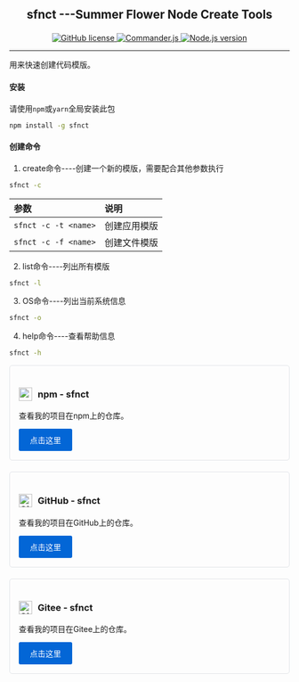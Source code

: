 <div style="text-align: center;">
    <h2>
        <p><b>sfnct</b> ---Summer Flower Node Create Tools</p>
    </h2>
    <p>
        <a href="https://github.com/Dr-SummerFlower/sfnct/blob/main/LICENSE">
            <img src="https://img.shields.io/github/license/Dr-SummerFlower/sfnct" alt="GitHub license">
        </a>
        <a href="https://github.com/tj/commander.js">
            <img src="https://img.shields.io/badge/commander.js-11.0.0-blue.svg" alt="Commander.js">
        </a>
        <a href="https://nodejs.org/zh-cn/">
            <img src="https://img.shields.io/badge/node-18.18.0-brightgreen.svg" alt="Node.js version">
        </a>
    </p>
</div>

------------------------------

<p>用来快速创建代码模版。</p>

#### 安装

请使用`npm`或`yarn`全局安装此包

```bash
npm install -g sfnct
```

#### 创建命令

1. create命令----创建一个新的模版，需要配合其他参数执行

```bash
sfnct -c
```

| 参数                   | 说明     |
|:---------------------|:-------|
| `sfnct -c -t <name>` | 创建应用模版 |
| `sfnct -c -f <name>` | 创建文件模版 |

2. list命令----列出所有模版

```bash
sfnct -l
```

3. OS命令----列出当前系统信息

```bash
sfnct -o
```

4. help命令----查看帮助信息

```bash
sfnct -h
```

<div style="display: flex; justify-content: space-between; align-items: center; border: 1px solid #e1e4e8; padding: 16px; border-radius: 5px; margin-bottom: 20px;">
  <div style="display: flex; align-items: center;">
    <div style="flex: 1;">
      <h3 style="display: flex; align-items: center;">
        <img src="https://static-production.npmjs.com/b0f1a8318363185cc2ea6a40ac23eeb2.png" alt="npm Logo" style="width: 24px; height: 24px; margin-right: 10px;">
        npm - sfnct  
      </h3>
      <p>查看我的项目在npm上的仓库。</p>
      <a href="https://www.npmjs.com/package/sfnct" style="display: inline-block; padding: 10px 20px; background-color: #0366d6; color: #fff; text-decoration: none; border-radius: 3px;">点击这里</a>
    </div>
  </div> 
</div>

<div style="display: flex; justify-content: space-between; align-items: center; border: 1px solid #e1e4e8; padding: 16px; border-radius: 5px; margin-bottom: 20px;">
  <div style="display: flex; align-items: center;">
    <div style="flex: 1;">
      <h3 style="display: flex; align-items: center;">
        <img src="https://github.githubassets.com/favicons/favicon-dark.png" alt="GitHub Logo" style="width: 24px; height: 24px; margin-right: 10px;">
        GitHub - sfnct  
      </h3>
      <p>查看我的项目在GitHub上的仓库。</p>
      <a href="https://github.com/Dr-SummerFlower/sfnct" style="display: inline-block; padding: 10px 20px; background-color: #0366d6; color: #fff; text-decoration: none; border-radius: 3px;">点击这里</a>
    </div>
  </div> 
</div>

<div style="display: flex; justify-content: space-between; align-items: center; border: 1px solid #e1e4e8; padding: 16px; border-radius: 5px; margin-bottom: 20px;">
  <div style="display: flex; align-items: center;">
    <div style="flex: 1;">
      <h3 style="display: flex; align-items: center;">
        <img src="https://gitee.com/assets/favicon.ico" alt="Gitee Logo" style="width: 24px; height: 24px; margin-right: 10px;">
        Gitee - sfnct
      </h3>
      <p>查看我的项目在Gitee上的仓库。</p>
      <a href="https://gitee.com/Dr_Summerflower/sfnct" style="display: inline-block; padding: 10px 20px; background-color: #0366d6; color: #fff; text-decoration: none; border-radius: 3px;">点击这里</a>
    </div>
  </div>
</div>
